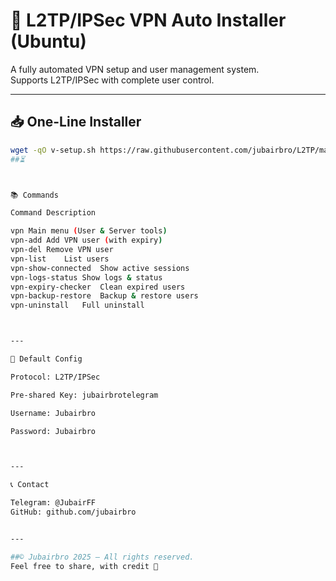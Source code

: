 # 🔐 L2TP/IPSec VPN Auto Installer (Ubuntu)

A fully automated VPN setup and user management system.  
Supports L2TP/IPSec with complete user control.

---

## 📥 One-Line Installer

```bash
wget -qO v-setup.sh https://raw.githubusercontent.com/jubairbro/L2TP/main/v-setup.sh && chmod +x v-setup.sh && ./v-setup.sh```
##⏳



📚 Commands

Command	Description

vpn	Main menu (User & Server tools)
vpn-add	Add VPN user (with expiry)
vpn-del	Remove VPN user
vpn-list	List users
vpn-show-connected	Show active sessions
vpn-logs-status	Show logs & status
vpn-expiry-checker	Clean expired users
vpn-backup-restore	Backup & restore users
vpn-uninstall	Full uninstall



---

🔑 Default Config

Protocol: L2TP/IPSec

Pre-shared Key: jubairbrotelegram

Username: Jubairbro

Password: Jubairbro



---

📞 Contact

Telegram: @JubairFF
GitHub: github.com/jubairbro


---

##© Jubairbro 2025 – All rights reserved.
Feel free to share, with credit 🐸


